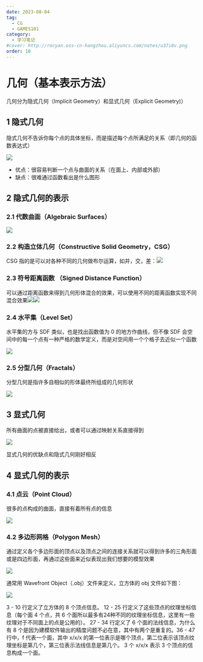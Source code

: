 ```yaml
---
date: 2023-08-04
tag:
  - CG
  - GAMES101
category:
  - 学习笔记
#cover: http://rocyan.oss-cn-hangzhou.aliyuncs.com/notes/u37i8v.png
order: 10
---
```


# 几何（基本表示方法）

几何分为隐式几何（Implicit Geometry）和显式几何（Explicit Geometry)）

## 1 隐式几何

隐式几何不告诉你每个点的具体坐标，而是描述每个点所满足的关系（即几何的函数表达式）

![](https://rocyan.oss-cn-hangzhou.aliyuncs.com/blog/202406261203312.png)

- 优点：很容易判断一个点与曲面的关系（在面上、内部或外部）
- 缺点：很难通过函数看出是什么图形

## 2 隐式几何的表示

### 2.1 代数曲面（Algebraic Surfaces）

![](https://rocyan.oss-cn-hangzhou.aliyuncs.com/blog/202406261203982.jpg)

### 2.2 构造立体几何（Constructive Solid Geometry，CSG）

CSG 指的是可以对各种不同的几何做布尔运算，如并，交，差：![](https://rocyan.oss-cn-hangzhou.aliyuncs.com/blog/202406261203665.png)

### 2.3 符号距离函数 （Signed Distance Function）

可以通过距离函数来得到几何形体混合的效果，可以使用不同的距离函数实现不同混合效果![](https://rocyan.oss-cn-hangzhou.aliyuncs.com/blog/202406261203936.png)![](https://rocyan.oss-cn-hangzhou.aliyuncs.com/blog/202406261228404.png)

### 2.4 水平集（Level Set）

水平集的方与 SDF 类似，也是找出函数值为 0 的地方作曲线，但不像 SDF 会空间中的每一个点有一种严格的数学定义，而是对空间用一个个格子去近似一个函数

![](https://rocyan.oss-cn-hangzhou.aliyuncs.com/blog/202406261206958.png)

### 2.5 分型几何（Fractals）

分型几何是指许多自相似的形体最终所组成的几何形状

![](https://rocyan.oss-cn-hangzhou.aliyuncs.com/blog/202406261203421.jpg)

## 3 显式几何

所有曲面的点被直接给出，或者可以通过映射关系直接得到

![](https://rocyan.oss-cn-hangzhou.aliyuncs.com/blog/202406261203612.png)

显式几何的优缺点和隐式几何刚好相反

## 4 显式几何的表示

### 4.1 点云（Point Cloud）

很多的点构成的曲面，直接有着所有点的信息

![](https://rocyan.oss-cn-hangzhou.aliyuncs.com/blog/202406261203627.png)

### 4.2 多边形网格（Polygon Mesh）

通过定义各个多边形面的顶点以及顶点之间的连接关系就可以得到许多的三角形面或是四边形面，再通过这些面来近似表现出我们想要的模型效果

![](https://rocyan.oss-cn-hangzhou.aliyuncs.com/blog/202406261204310.png)

通常用 Wavefront Object（.obj）文件来定义，立方体的 obj 文件如下图：

![](https://rocyan.oss-cn-hangzhou.aliyuncs.com/blog/202406261204655.png)

3 - 10 行定义了立方体的 8 个顶点信息。 12 - 25 行定义了这些顶点的纹理坐标信息（每个面 4 个点，共 6 个面所以最多有24种不同的纹理坐标信息，这里有一些纹理对于不同面上的点是公用的）。 27 - 34 行定义了 6 个面的法线信息，为什么有 8 个是因为建模软件输出的精度问题不必在意，其中有两个是重复的。36 - 47 行中，f 代表一个面，其中 x/x/x 的第一位表示是哪个顶点，第二位表示该顶点纹理坐标是第几个，第三位表示法线信息是第几个。 3 个 x/x/x 表示 3 个顶点的信息构成一个面。

